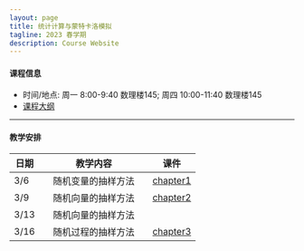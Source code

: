 ```yaml
---
layout: page
title: 统计计算与蒙特卡洛模拟
tagline: 2023 春学期
description: Course Website
---
```


#### 课程信息
* 时间/地点: 周一 8:00-9:40 数理楼145; 周四 10:00-11:40 数理楼145
* [课程大纲](Lectures/syllabus_grad.pdf)

<!--
* 3/30 - 4/8的课程采用网络授课，视频及课件将上传到课程QQ群 (705856267) 
<img src="Lectures/QRcode.png" alt="统计计算2022春学期研究生交流群" style="height: 225px; width:200px;"/>
-->

---
#### 教学安排

| 日期 | | 教学内容 | |  课件  | 
|---------------|---|--------------------------------|---|----------|
| 3/6 || 随机变量的抽样方法 || [chapter1](Lectures/chapter1_handout.pdf) |
| 3/9 || 随机向量的抽样方法 || [chapter2](Lectures/chapter2_handout.pdf) |
| 3/13 || 随机向量的抽样方法 ||  |
| 3/16 || 随机过程的抽样方法 || [chapter3](Lectures/chapter3_handout.pdf) |

<!--

| 3/23 (13:30 - 15:00) || 随机过程的抽样方法 || [chapter3](Lectures/chapter3.pdf) [(handout)](Lectures/chapter3_handout.pdf)  |
| 3/25 || Gibbs抽样 || [chapter4](Lectures/chapter4.pdf) [(handout)](Lectures/chapter4_handout.pdf) |
| 3/30 || MCMC算法 ||  |
| 4/1 || HMC, SMC算法 ||  |
| 4/6 || EM算法，梯度下降法 ||  |
| 4/8 || Newton算法，坐标下降法 ||  |
| 4/13 || 支持向量机 || [chapter11](Lectures/chapter11.pdf) [(handout)](Lectures/chapter11_handout.pdf) |
| 4/15 - 4/29 ||  论文报告  || [时间安排](https://docs.qq.com/sheet/DRHdUU1hIeVB5Z2ln?tab=BB08J2) |
-->
